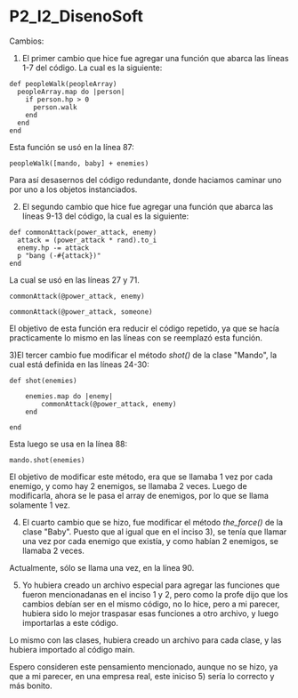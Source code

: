 # P2_I2_DisenoSoft

Cambios:

1) El primer cambio que hice fue agregar una función que abarca las líneas 1-7 del código. La cual es la siguiente:

```
def peopleWalk(peopleArray)
  peopleArray.map do |person|
    if person.hp > 0
      person.walk
    end
  end
end
```

Esta función se usó en la línea 87:

```
peopleWalk([mando, baby] + enemies)
```

Para así desasernos del código redundante, donde haciamos caminar uno por uno a los objetos instanciados.


2) El segundo cambio que hice fue agregar una función que abarca las líneas 9-13 del código, la cual es la siguiente:

```
def commonAttack(power_attack, enemy)
  attack = (power_attack * rand).to_i
  enemy.hp -= attack
  p "bang (-#{attack})"
end
```

La cual se usó en las líneas 27 y 71.

```
commonAttack(@power_attack, enemy)
```

```
commonAttack(@power_attack, someone)
```

El objetivo de esta función era reducir el código repetido, ya que se hacía practicamente lo mismo en las líneas con se reemplazó esta función.

3)El tercer cambio fue modificar el método *shot()* de la clase "Mando", la cual está definida en las líneas 24-30:

```
def shot(enemies)

    enemies.map do |enemy|
        commonAttack(@power_attack, enemy)
    end

end
```

Esta luego se usa en la línea 88:

```
mando.shot(enemies)
```

El objetivo de modificar este método, era que se llamaba 1 vez por cada enemigo, y como hay 2 enemigos, se llamaba 2 veces. Luego de modificarla, ahora se le pasa el array de enemigos, por lo que se llama solamente 1 vez.

4) El cuarto cambio que se hizo, fue modificar el método *the_force()* de la clase "Baby". Puesto que al igual que en el inciso 3), se tenía que llamar una vez por cada enemigo que existía, y como habían 2 enemigos, se llamaba 2 veces.

Actualmente, sólo se llama una vez, en la línea 90.

5) Yo hubiera creado un archivo especial para agregar las funciones que fueron mencionadanas en el inciso 1 y 2, pero como la profe dijo que los cambios debían ser en el mismo código, no lo hice, pero a mi parecer, hubiera sido lo mejor traspasar esas funciones a otro archivo, y luego importarlas a este código.

Lo mismo con las clases, hubiera creado un archivo para cada clase, y las hubiera importado al código main.

Espero consideren este pensamiento mencionado, aunque no se hizo, ya que a mi parecer, en una empresa real, este iniciso 5) sería lo correcto y más bonito.